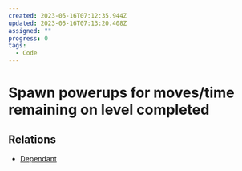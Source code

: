 ```yaml
---
created: 2023-05-16T07:12:35.944Z
updated: 2023-05-16T07:13:20.408Z
assigned: ""
progress: 0
tags:
  - Code
---
```


# Spawn powerups for moves/time remaining on level completed

## Relations

- [Dependant ](.md)
